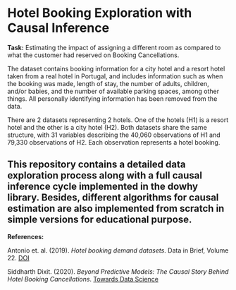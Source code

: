 # Hotel Booking Exploration with Causal Inference

**Task:** Estimating the impact of assigning a different room as compared to what the customer had reserved on Booking Cancellations.

The dataset contains booking information for a city hotel and a resort hotel taken from a real hotel in Portugal, and includes information such as when the booking was made, length of stay, the number of adults, children, and/or babies, and the number of available parking spaces, among other things. All personally identifying information has been removed from the data.

There are 2 datasets representing 2 hotels. One of the hotels (H1) is a resort hotel and the other is a city hotel (H2). Both datasets share the same structure, with 31 variables describing the 40,060 observations of H1 and 79,330 observations of H2. Each observation represents a hotel booking.

This repository contains a detailed data exploration process along with a full causal inference cycle implemented in the dowhy library. Besides, different algorithms for causal estimation are also implemented from scratch in simple versions for educational purpose.
---
**References:**

Antonio et. al. (2019). *Hotel booking demand datasets*. Data in Brief, Volume 22. [DOI](https://doi.org/10.1016/j.dib.2018.11.126)

Siddharth Dixit. (2020). *Beyond Predictive Models: The Causal Story Behind Hotel Booking Cancellations*. [Towards Data Science](https://towardsdatascience.com/beyond-predictive-models-the-causal-story-behind-hotel-booking-cancellations-d29e8558cbaf)
